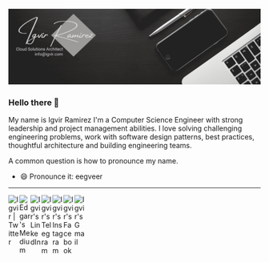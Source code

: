 <a href="https://github.com/igvir/"><img src="https://github.com/igvir/igvir/blob/main/banner2-black-small.png"></a>
### Hello there 👋

My name is Igvir Ramirez I'm a Computer Science Engineer with strong leadership and project management abilities. I love solving challenging engineering problems, work with software design patterns, best practices, thoughtful architecture and building engineering teams.

A common question is how to pronounce my name. 
- 😄 Pronounce it: eegveer

---
<a href="https://twitter.com/igvir">
  <img align="left" alt="Igvir | Twitter" width="22px" src="https://cdn.jsdelivr.net/npm/simple-icons@v6/icons/twitter.svg" />
</a>
<a href="https://medium.com/@igvirr">
  <img align="left" alt="Edgar's Medium" width="22px" src="https://cdn.jsdelivr.net/npm/simple-icons@v6/icons/medium.svg" />
</a>
<a href="https://www.linkedin.com/in/igvir/">
  <img align="left" alt="Igvir's LinkedIn" width="22px" src="https://cdn.jsdelivr.net/npm/simple-icons@v6/icons/linkedin.svg" />
</a>
<a href="https://t.me/igvircr">
  <img align="left" alt="Igvir's Telegram" width="22px" src="https://cdn.jsdelivr.net/npm/simple-icons@v6/icons/telegram.svg" />
</a>
<a href="https://www.instagram.com/igvir/">
  <img align="left" alt="Igvir's Instagram" width="22px" src="https://cdn.jsdelivr.net/npm/simple-icons@v6/icons/instagram.svg" />
</a>
<a href="https://www.facebook.com/igvir/">
  <img align="left" alt="Igvir's Facebook" width="22px" src="https://cdn.jsdelivr.net/npm/simple-icons@v6/icons/facebook.svg" />
</a>
<a href="mailto:igvirr@gmail.com">
  <img align="left" alt="Igvir's Gmail" width="22px" src="https://cdn.jsdelivr.net/npm/simple-icons@v6/icons/gmail.svg" />
</a>

<!--
**Igvir/igvir** is a ✨ _special_ ✨ repository because its `README.md` (this file) appears on your GitHub profile.

Here are some ideas to get you started:

- 🔭 I’m currently working on ...
- 🌱 I’m currently learning ...
- 👯 I’m looking to collaborate on ...
- 🤔 I’m looking for help with ...
- 💬 Ask me about ...
- 📫 How to reach me: ...
- 😄 Pronouns: ...
- ⚡ Fun fact: ...
-->
